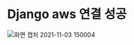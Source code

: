 # Django aws 연결 성공
![화면 캡처 2021-11-03 150004](https://user-images.githubusercontent.com/84109579/140015749-37e7279f-86cb-40ce-8572-e99ecdbc3b99.png)
